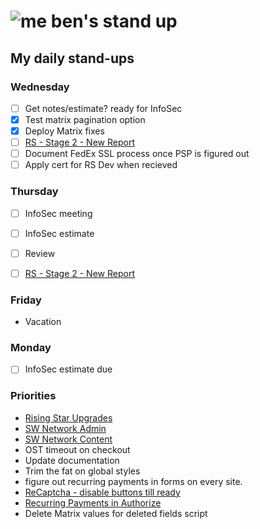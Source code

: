 # ![me](https://avatars2.githubusercontent.com/u/5232044?s=50&v=4) ben's stand up

## My daily stand-ups

### Wednesday

- [ ] Get notes/estimate? ready for InfoSec 
- [X] Test matrix pagination option
- [X] Deploy Matrix fixes
- [ ] [RS - Stage 2 - New Report](https://app.clickup.com/8537154/v/l/li/63072272?pr=12760709)
- [ ] Document FedEx SSL process once PSP is figured out
- [ ] Apply cert for RS Dev when recieved

### Thursday

- [ ] InfoSec meeting
- [ ] InfoSec estimate
- [ ] Review
- [ ] [RS - Stage 2 - New Report](https://app.clickup.com/8537154/v/l/li/63072272?pr=12760709)


### Friday

- Vacation

### Monday

- [ ] InfoSec estimate due

### Priorities 
    
- [Rising Star Upgrades](https://app.clickup.com/8537154/v/l/f/27554943?pr=12707202)
- [SW Network Admin](https://app.clickup.com/8537154/v/l/li/54890360?pr=12760709)
- [SW Network Content](https://app.clickup.com/8537154/v/l/li/54892353?pr=12760709)
- OST timeout on checkout
- Update documentation
- Trim the fat on global styles
- figure out recurring payments in forms on every site.
- [ReCaptcha - disable buttons till ready](https://projects.madebyspeak.com/#/tasks/17598281)
- [Recurring Payments in Authorize](https://projects.madebyspeak.com/#/tasks/16411534)
- Delete Matrix values for deleted fields script
